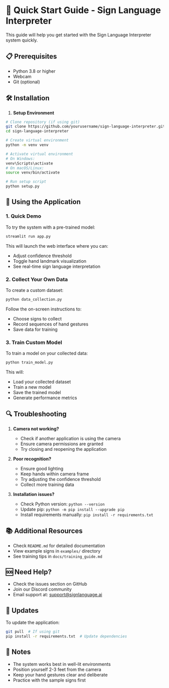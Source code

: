 # 🚀 Quick Start Guide - Sign Language Interpreter

This guide will help you get started with the Sign Language Interpreter system quickly.

## 📋 Prerequisites

- Python 3.8 or higher
- Webcam
- Git (optional)

## 🛠️ Installation

1. **Setup Environment**
```bash
# Clone repository (if using git)
git clone https://github.com/yourusername/sign-language-interpreter.git
cd sign-language-interpreter

# Create virtual environment
python -m venv venv

# Activate virtual environment
# On Windows:
venv\Scripts\activate
# On macOS/Linux:
source venv/bin/activate

# Run setup script
python setup.py
```

## 🎯 Using the Application

### 1. Quick Demo
To try the system with a pre-trained model:
```bash
streamlit run app.py
```
This will launch the web interface where you can:
- Adjust confidence threshold
- Toggle hand landmark visualization
- See real-time sign language interpretation

### 2. Collect Your Own Data
To create a custom dataset:
```bash
python data_collection.py
```
Follow the on-screen instructions to:
- Choose signs to collect
- Record sequences of hand gestures
- Save data for training

### 3. Train Custom Model
To train a model on your collected data:
```bash
python train_model.py
```
This will:
- Load your collected dataset
- Train a new model
- Save the trained model
- Generate performance metrics

## 🔍 Troubleshooting

1. **Camera not working?**
   - Check if another application is using the camera
   - Ensure camera permissions are granted
   - Try closing and reopening the application

2. **Poor recognition?**
   - Ensure good lighting
   - Keep hands within camera frame
   - Try adjusting the confidence threshold
   - Collect more training data

3. **Installation issues?**
   - Check Python version: `python --version`
   - Update pip: `python -m pip install --upgrade pip`
   - Install requirements manually: `pip install -r requirements.txt`

## 📚 Additional Resources

- Check `README.md` for detailed documentation
- View example signs in `examples/` directory
- See training tips in `docs/training_guide.md`

## 🆘 Need Help?

- Check the issues section on GitHub
- Join our Discord community
- Email support at: support@signlanguage.ai

## 🔄 Updates

To update the application:
```bash
git pull  # If using git
pip install -r requirements.txt  # Update dependencies
```

## 📝 Notes

- The system works best in well-lit environments
- Position yourself 2-3 feet from the camera
- Keep your hand gestures clear and deliberate
- Practice with the sample signs first
